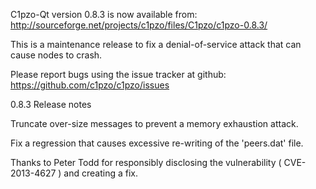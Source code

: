 C1pzo-Qt version 0.8.3 is now available from:
  http://sourceforge.net/projects/c1pzo/files/C1pzo/c1pzo-0.8.3/

This is a maintenance release to fix a denial-of-service attack that
can cause nodes to crash.

Please report bugs using the issue tracker at github:
  https://github.com/c1pzo/c1pzo/issues

0.8.3 Release notes

Truncate over-size messages to prevent a memory exhaustion attack.

Fix a regression that causes excessive re-writing of the 'peers.dat' file.


Thanks to Peter Todd for responsibly disclosing the vulnerability
( CVE-2013-4627 ) and creating a fix.
